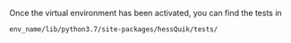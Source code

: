Once the virtual environment has been activated, you can find the tests in
```html
env_name/lib/python3.7/site-packages/hessQuik/tests/
```